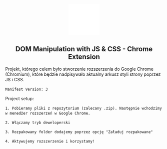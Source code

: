 <p align="center">
  <a href="https://next.vuetifyjs.com/en/" target="_blank">
    <img alt="Vuetify Logo" width="100" src="https://raw.githubusercontent.com/ChromeDevTools/devtools-logo/master/logos/svg/chrome-devtools-square-responsive.svg">
  </a>
</p>

<h2 align="center">DOM Manipulation with JS & CSS - Chrome Extension</h2>

Projekt, którego celem było stworzenie rozszerzenia do Google Chrome (Chromium), które będzie nadpisywało aktualny arkusz styli strony poprzez JS i CSS.


```
Manifest Version: 3
```
Project setup:
```
1. Pobieramy pliki z repozytorium (zalecany .zip). Następnie wchodzimy w menedżer rozszerzeń w Google Chrome.
```
```
2. Włączamy tryb deweloperski
```
```
3. Rozpakowany folder dodajemy poprzez opcję "Załaduj rozpakowane"
```
```
4. Aktywujemy rozszerzenie i korzystamy!
```
